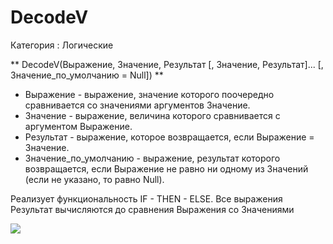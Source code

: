 ﻿
# DecodeV

Категория : Логические

** DecodeV(Выражение, Значение, Результат [, Значение, Результат]... [, Значение_по_умолчанию = Null]) **

*  Выражение - выражение, значение которого поочередно сравнивается со значениями аргументов Значение.
*  Значение - выражение, величина которого сравнивается с аргументом Выражение.
*  Результат - выражение, которое возвращается, если Выражение = Значение.
*  Значение_по_умолчанию - выражение, результат которого возвращается, если Выражение не равно ни одному из Значений (если не указано, то равно Null).

 Реализует функциональность IF - THEN - ELSE.
 Все выражения Результат вычисляются до сравнения Выражения со Значениями

![](/mediatag>Логические)

